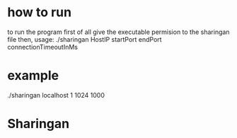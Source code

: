 # how to run
to run the program first of all give the executable permision to the sharingan file
then,
usage: ./sharingan HostIP startPort endPort connectionTimeoutInMs

# example
./sharingan localhost 1 1024 1000
# Sharingan
